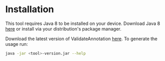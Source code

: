 #  Installation
This tool requires Java 8 to be installed on your device. Download Java 8 
[here](http://www.oracle.com/technetwork/java/javase/downloads/jre8-downloads-2133155.html) 
or install via your distribution's package manager.

Download the latest version of ValidateAnnotation [here](https://github.com/biopet/ValidateAnnotation/releases/). 
To generate the usage run:
```bash
java -jar <tool>-version.jar --help
```
